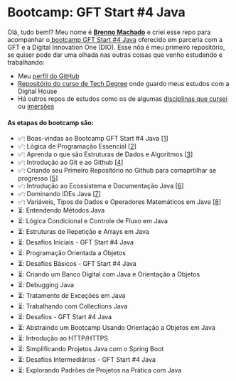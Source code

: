 # Bootcamp: GFT Start #4 Java

Olá, tudo bem!? Meu nome é [__Brenno Machado__](https://github.com/brennomachado) e criei esse repo para acompanhar o[ bootcamp GFT Start #4 Java](https://web.dio.me/track/gft-start-4-java) oferecido em parceria com a GFT e a Digital Innovation One (DIO).
Esse nõa é meu primeiro repositório, se quiser pode dar uma olhada nas outras coisas que venho estudando e trabalhando:
- Meu [perfil do GitHub](https://github.com/brennomachado)
- [Repositório do curso de Tech Degree](https://github.com/brennomachado/DigitalHouse) onde guardo meus estudos com a Digital House
- Há outros repos de estudos como os de algumas [disciplinas que cursei](https://github.com/brennomachado/USP-Disciplinas) ou [imersões](https://github.com/brennomachado/matrixchat-alura)


#### As etapas do bootcamp são:
- ✅: Boas-vindas ao Bootcamp GFT Start #4 Java [[1](./certificados/01-86765F16.pdf)]
- ✅: Lógica de Programação Essencial [[2](./certificados/02-37DBA2F6.pdf)]
- ✅: Aprenda o que são Estruturas de Dados e Algoritmos [[3](certificados/03-88AC6E3B.pdf)]
- ✅: Introdução ao Git e ao Github [[4](./certificados/04-5001A304.pdf)]
- ✅: Criando seu Primeiro Repositório no Github para comaprtilhar se progresso [[5](./certificados/05-BDA35ED7.pdf)]
- ✅: Introdução ao Ecossistema e Documentação Java [[6](./certificados/06-51D725AC.pdf)]
- ✅: Dominando IDEs Java [[7](./certificados/07-F5EAE9FA.pdf)]
- ✅: Variáveis, Tipos de Dados e Operadores Matemáticos em Java [[8](./certificados/08-345483D6.pdf)]
- ⏳: Entendendo Métodos Java
- ⏳: Lógica Condicional e Controle de Fluxo em Java
- ⏳: Estruturas de Repetição e Arrays em Java
- ⏳: Desafios Iniciais - GFT Start #4 Java
- ⏳: Programação Orientada a Objetos
- ⏳: Desafios Básicos - GFT Start #4 Java
- ⏳: Criando um Banco Digital com Java e Orientação a Objetos
- ⏳: Debugging Java
- ⏳: Tratamento de Exceções em Java
- ⏳: Trabalhando com Collections Java
- ⏳: Desafios - GFT Start #4 Java
- ⏳: Abstraindo um Bootcamp Usando Orientação a Objetos em Java
- ⏳: Introdução ao HTTP/HTTPS
- ⏳: Simplificando Projetos Java com o Spring Boot
- ⏳: Desafios Intermediários - GFT Start #4 Java
- ⏳: Explorando Padrões de Projetos na Prática com Java

